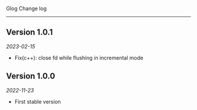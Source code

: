 Glog Change log

------

## Version 1.0.1

_2023-02-15_

* Fix(c++): close fd while flushing in incremental mode



## Version 1.0.0

_2022-11-23_

* First stable version